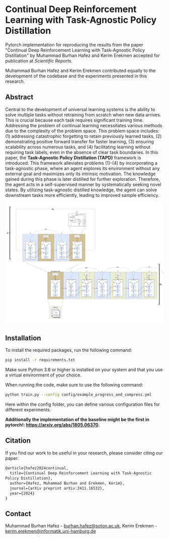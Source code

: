 # Continual Deep Reinforcement Learning with Task-Agnostic Policy Distillation

Pytorch implementation for reproducing the results from the paper "Continual Deep Reinforcement Learning with Task-Agnostic Policy Distillation" by Muhammad Burhan Hafez and Kerim Erekmen accepted for publication at *Scientific Reports*.

Muhammad Burhan Hafez and Kerim Erekmen contributed equally to the development of the codebase and the experiments presented in this research.

## Abstract
Central to the development of universal learning systems is the ability to solve multiple tasks without retraining from scratch when new data arrives. This is crucial because each task requires significant training time. Addressing the problem of continual learning necessitates various methods due to the complexity of the problem space. This problem space includes: (1) addressing catastrophic forgetting to retain previously learned tasks, (2) demonstrating positive forward transfer for faster learning, (3) ensuring scalability across numerous tasks, and (4) facilitating learning without requiring task labels, even in the absence of clear task boundaries. In this paper, the **Task-Agnostic Policy Distillation (TAPD)** framework is introduced. This framework alleviates problems (1)-(4) by incorporating a task-agnostic phase, where an agent explores its environment without any external goal and maximizes only its intrinsic motivation. The knowledge gained during this phase is later distilled for further exploration. Therefore, the agent acts in a self-supervised manner by systematically seeking novel states. By utilizing task-agnostic distilled knowledge, the agent can solve downstream tasks more efficiently, leading to improved sample efficiency.

![Overview of Variant 1](image-1.png)

## Installation
To install the required packages, run the following command:
```bash
pip install -r requirements.txt
```
Make sure Python 3.8 or higher is installed on your system and that you use a virtual environment of your choice.

When running the code, make sure to use the following command:
```bash
python train.py --config config/example_progress_and_compress.yml
```
Here within the config folder, you can define various configuration files for different experiments.

**Additionally the implementation of the baseline might be the first in pytorch!: https://arxiv.org/abs/1805.06370.**

## Citation
If you find our work to be useful in your research, please consider citing our paper:
```
@article{hafez2024continual,
  title={Continual Deep Reinforcement Learning with Task-Agnostic Policy Distillation},
  author={Hafez, Muhammad Burhan and Erekmen, Kerim},
  journal={arXiv preprint arXiv:2411.16532},
  year={2024}
}
```

## Contact
Muhammad Burhan Hafez - [burhan.hafez@soton.ac.uk](burhan.hafez@soton.ac.uk), Kerim Erekmen - [kerim.erekmen@informatik.uni-hamburg.de](kerim.erekmen@informatik.uni-hamburg.de)

